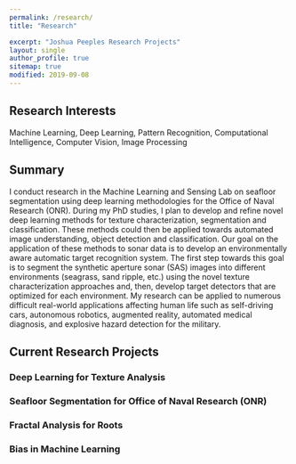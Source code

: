 ```yaml
---
permalink: /research/
title: "Research"

excerpt: "Joshua Peeples Research Projects"
layout: single
author_profile: true
sitemap: true
modified: 2019-09-08
---
```

## Research Interests
 Machine Learning, Deep Learning, Pattern Recognition, Computational Intelligence, Computer Vision, Image Processing
## Summary
I conduct research in the Machine Learning and Sensing Lab on seafloor segmentation using deep learning methodologies for the Office of Naval Research (ONR). During my PhD studies, I plan to develop and refine novel deep learning methods for texture characterization, segmentation and classification. These methods could then be applied towards automated image understanding, object detection and classification. Our goal on the application of these methods to sonar data is to develop an environmentally aware automatic target recognition system. The first step towards this goal is to segment the synthetic aperture sonar (SAS) images into different environments (seagrass, sand ripple, etc.) using the novel texture characterization approaches and, then, develop target detectors that are optimized for each environment. My research can be applied to numerous difficult real-world applications affecting human life such as self-driving cars, autonomous robotics, augmented reality, automated medical diagnosis, and explosive hazard detection for the military.  

## Current Research Projects

### Deep Learning for Texture Analysis

### Seafloor Segmentation for Office of Naval Research (ONR)

### Fractal Analysis for Roots

### Bias in Machine Learning

